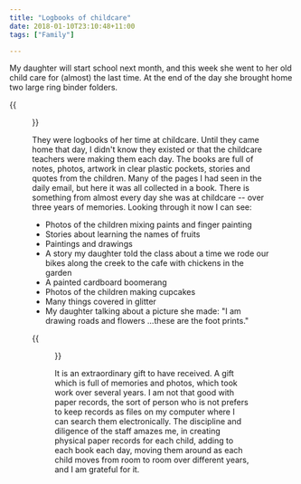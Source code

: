 ```yaml
---
title: "Logbooks of childcare"
date: 2018-01-10T23:10:48+11:00
tags: ["Family"]

---
```


My daughter will start school next month, and this week she went to her old child care for (almost) the last time. At the end of the day she brought home two large ring binder folders.

{{<figure src="/images/logbook_1.svg" >}}

They were logbooks of her time at childcare. Until they came home that day, I didn't know they existed or that the childcare teachers were making them each day. The books are full of notes, photos, artwork in clear plastic pockets, stories and quotes from the children. Many of the pages I had seen in the daily email, but here it was all collected in a book. There is something from almost every day she was at childcare -- over three years of memories. Looking through it now I can see:

  - Photos of the children mixing paints and finger painting
  - Stories about learning the names of fruits
  - Paintings and drawings
  - A story my daughter told the class about a time we rode our bikes along the creek to the cafe with chickens in the garden
  - A painted cardboard boomerang
  - Photos of the children making cupcakes
  - Many things covered in glitter
  - My daughter talking about a picture she made: "I am drawing roads and flowers ...these are the foot prints."

  {{<figure src="/images/logbook_2.svg" >}}

It is an extraordinary gift to have received. A gift which is full of memories and photos, which took work over several years. I am not that good with paper records, the sort of person who is not prefers to keep records as files on my computer where I can search them electronically. The discipline and diligence of the staff amazes me, in creating physical paper records for each child, adding to each book each day, moving them around as each child moves from room to room over different years, and I am grateful for it.
